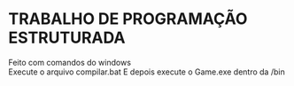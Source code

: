 <h1>TRABALHO DE PROGRAMAÇÃO ESTRUTURADA</h1>
<p1>Feito com comandos do windows</p1><br>
<p2>Execute o arquivo compilar.bat</p2>
<p3> E depois execute o Game.exe dentro da /bin</p3>
